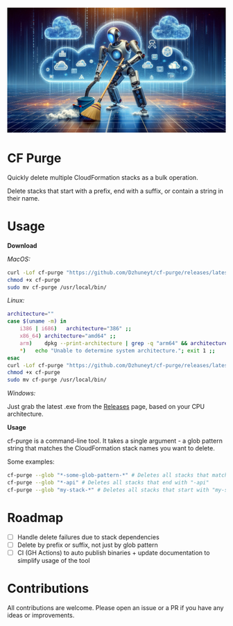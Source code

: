 ![](./docs/cf-purge.webp)

# CF Purge

Quickly delete multiple CloudFormation stacks as a bulk operation.

Delete stacks that start with a prefix, end with a
suffix, or contain a string in their name.

# Usage

**Download**

_MacOS:_

```bash
curl -Lof cf-purge "https://github.com/Dzhuneyt/cf-purge/releases/latest/download/cf-purge-darwin-$(uname -m)"
chmod +x cf-purge
sudo mv cf-purge /usr/local/bin/
```

_Linux:_

```bash
architecture=""
case $(uname -m) in
    i386 | i686)   architecture="386" ;;
    x86_64) architecture="amd64" ;;
    arm)    dpkg --print-architecture | grep -q "arm64" && architecture="arm64" || architecture="arm64" ;;
    *)   echo "Unable to determine system architecture."; exit 1 ;;
esac
curl -Lof cf-purge "https://github.com/Dzhuneyt/cf-purge/releases/latest/download/cf-purge-linux-${architecture}"
chmod +x cf-purge
sudo mv cf-purge /usr/local/bin/
```

_Windows:_

Just grab the latest .exe from the [Releases](https://github.com/Dzhuneyt/cf-purge/releases) page, based on your CPU
architecture.

**Usage**

cf-purge is a command-line tool. It takes a single argument - a glob pattern string that matches the CloudFormation
stack names you want to delete.

Some examples:

```bash
cf-purge --glob "*-some-glob-pattern-*" # Deletes all stacks that match the glob pattern
cf-purge --glob "*-api" # Deletes all stacks that end with "-api"
cf-purge --glob "my-stack-*" # Deletes all stacks that start with "my-stack-"
```

# Roadmap

- [ ] Handle delete failures due to stack dependencies
- [ ] Delete by prefix or suffix, not just by glob pattern
- [ ] CI (GH Actions) to auto publish binaries + update documentation to simplify usage of the tool

# Contributions

All contributions are welcome. Please open an issue or a PR if you have any ideas or improvements.
